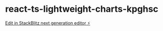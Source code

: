 # react-ts-lightweight-charts-kpghsc

[Edit in StackBlitz next generation editor ⚡️](https://stackblitz.com/~/github.com/QuakeEkRula/react-ts-lightweight-charts-kpghsc)